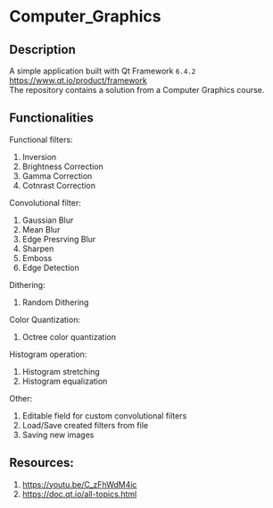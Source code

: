 # Computer_Graphics

## Description 
A simple application built with Qt Framework `6.4.2`  
https://www.qt.io/product/framework  
The repository contains a solution from a Computer Graphics course.  

## Functionalities
Functional filters: 
1. Inversion
2. Brightness Correction
3. Gamma Correction
4. Cotnrast Correction

Convolutional filter:
1. Gaussian Blur
2. Mean Blur 
3. Edge Presrving Blur
4. Sharpen
5. Emboss
6. Edge Detection

Dithering:
1. Random Dithering

Color Quantization:
1. Octree color quantization

Histogram operation:
1. Histogram stretching
2. Histogram equalization

Other: 
1. Editable field for custom convolutional filters
2. Load/Save created filters from file
3. Saving new images

## Resources:
1. https://youtu.be/C_zFhWdM4ic  
2. https://doc.qt.io/all-topics.html  
